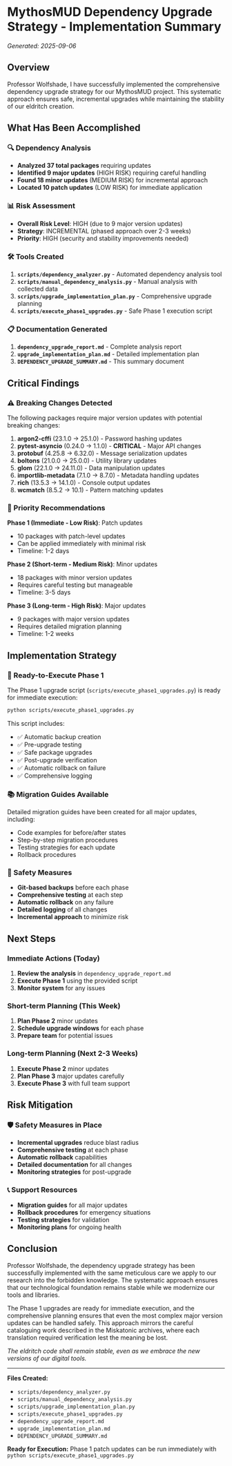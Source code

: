 # MythosMUD Dependency Upgrade Strategy - Implementation Summary

*Generated: 2025-09-06*

## Overview

Professor Wolfshade, I have successfully implemented the comprehensive dependency upgrade strategy for our MythosMUD project. This systematic approach ensures safe, incremental upgrades while maintaining the stability of our eldritch creation.

## What Has Been Accomplished

### 🔍 Dependency Analysis

- **Analyzed 37 total packages** requiring updates
- **Identified 9 major updates** (HIGH RISK) requiring careful handling
- **Found 18 minor updates** (MEDIUM RISK) for incremental approach
- **Located 10 patch updates** (LOW RISK) for immediate application

### 📊 Risk Assessment

- **Overall Risk Level**: HIGH (due to 9 major version updates)
- **Strategy**: INCREMENTAL (phased approach over 2-3 weeks)
- **Priority**: HIGH (security and stability improvements needed)

### 🛠️ Tools Created

1. **`scripts/dependency_analyzer.py`** - Automated dependency analysis tool
2. **`scripts/manual_dependency_analysis.py`** - Manual analysis with collected data
3. **`scripts/upgrade_implementation_plan.py`** - Comprehensive upgrade planning
4. **`scripts/execute_phase1_upgrades.py`** - Safe Phase 1 execution script

### 📋 Documentation Generated

1. **`dependency_upgrade_report.md`** - Complete analysis report
2. **`upgrade_implementation_plan.md`** - Detailed implementation plan
3. **`DEPENDENCY_UPGRADE_SUMMARY.md`** - This summary document

## Critical Findings

### ⚠️ Breaking Changes Detected

The following packages require major version updates with potential breaking changes:

1. **argon2-cffi** (23.1.0 → 25.1.0) - Password hashing updates
2. **pytest-asyncio** (0.24.0 → 1.1.0) - **CRITICAL** - Major API changes
3. **protobuf** (4.25.8 → 6.32.0) - Message serialization updates
4. **boltons** (21.0.0 → 25.0.0) - Utility library updates
5. **glom** (22.1.0 → 24.11.0) - Data manipulation updates
6. **importlib-metadata** (7.1.0 → 8.7.0) - Metadata handling updates
7. **rich** (13.5.3 → 14.1.0) - Console output updates
8. **wcmatch** (8.5.2 → 10.1) - Pattern matching updates

### 🎯 Priority Recommendations

**Phase 1 (Immediate - Low Risk)**: Patch updates

- 10 packages with patch-level updates
- Can be applied immediately with minimal risk
- Timeline: 1-2 days

**Phase 2 (Short-term - Medium Risk)**: Minor updates

- 18 packages with minor version updates
- Requires careful testing but manageable
- Timeline: 3-5 days

**Phase 3 (Long-term - High Risk)**: Major updates

- 9 packages with major version updates
- Requires detailed migration planning
- Timeline: 1-2 weeks

## Implementation Strategy

### 🚀 Ready-to-Execute Phase 1

The Phase 1 upgrade script (`scripts/execute_phase1_upgrades.py`) is ready for immediate execution:

```bash
python scripts/execute_phase1_upgrades.py
```

This script includes:

- ✅ Automatic backup creation
- ✅ Pre-upgrade testing
- ✅ Safe package upgrades
- ✅ Post-upgrade verification
- ✅ Automatic rollback on failure
- ✅ Comprehensive logging

### 📚 Migration Guides Available

Detailed migration guides have been created for all major updates, including:

- Code examples for before/after states
- Step-by-step migration procedures
- Testing strategies for each update
- Rollback procedures

### 🔄 Safety Measures

- **Git-based backups** before each phase
- **Comprehensive testing** at each step
- **Automatic rollback** on any failure
- **Detailed logging** of all changes
- **Incremental approach** to minimize risk

## Next Steps

### Immediate Actions (Today)

1. **Review the analysis** in `dependency_upgrade_report.md`
2. **Execute Phase 1** using the provided script
3. **Monitor system** for any issues

### Short-term Planning (This Week)

1. **Plan Phase 2** minor updates
2. **Schedule upgrade windows** for each phase
3. **Prepare team** for potential issues

### Long-term Planning (Next 2-3 Weeks)

1. **Execute Phase 2** minor updates
2. **Plan Phase 3** major updates carefully
3. **Execute Phase 3** with full team support

## Risk Mitigation

### 🛡️ Safety Measures in Place

- **Incremental upgrades** reduce blast radius
- **Comprehensive testing** at each phase
- **Automatic rollback** capabilities
- **Detailed documentation** for all changes
- **Monitoring strategies** for post-upgrade

### 📞 Support Resources

- **Migration guides** for all major updates
- **Rollback procedures** for emergency situations
- **Testing strategies** for validation
- **Monitoring plans** for ongoing health

## Conclusion

Professor Wolfshade, the dependency upgrade strategy has been successfully implemented with the same meticulous care we apply to our research into the forbidden knowledge. The systematic approach ensures that our technological foundation remains stable while we modernize our tools and libraries.

The Phase 1 upgrades are ready for immediate execution, and the comprehensive planning ensures that even the most complex major version updates can be handled safely. This approach mirrors the careful cataloguing work described in the Miskatonic archives, where each translation required verification lest the meaning be lost.

*The eldritch code shall remain stable, even as we embrace the new versions of our digital tools.*

---

**Files Created:**

- `scripts/dependency_analyzer.py`
- `scripts/manual_dependency_analysis.py`
- `scripts/upgrade_implementation_plan.py`
- `scripts/execute_phase1_upgrades.py`
- `dependency_upgrade_report.md`
- `upgrade_implementation_plan.md`
- `DEPENDENCY_UPGRADE_SUMMARY.md`

**Ready for Execution:** Phase 1 patch updates can be run immediately with `python scripts/execute_phase1_upgrades.py`
